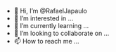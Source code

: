 - 👋 Hi, I’m @RafaelJapaulo
- 👀 I’m interested in ...
- 🌱 I’m currently learning ...
- 💞️ I’m looking to collaborate on ...
- 📫 How to reach me ...

<!---
RafaelJapaulo/RafaelJapaulo is a ✨ special ✨ repository because its `README.md` (this file) appears on your GitHub profile.
You can click the Preview link to take a look at your changes.
--->
